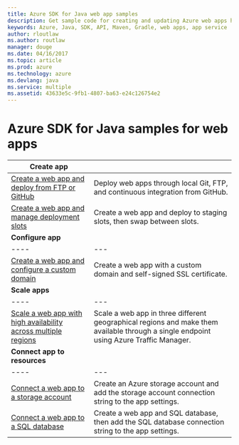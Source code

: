 ```yaml
---
title: Azure SDK for Java web app samples
description: Get sample code for creating and updating Azure web apps hosted in App SErvice using the Java SDK for Azure
keywords: Azure, Java, SDK, API, Maven, Gradle, web apps, app service
author: rloutlaw
ms.author: routlaw
manager: douge
ms.date: 04/16/2017
ms.topic: article
ms.prod: azure
ms.technology: azure
ms.devlang: java
ms.service: multiple
ms.assetid: 43633e5c-9fb1-4807-ba63-e24c126754e2
---
```


# Azure SDK for Java samples for web apps

| **Create app** ||
|---|---|
| [Create a web app and deploy from FTP or GitHub][6] | Deploy web apps through local Git, FTP, and continuous integration from GitHub. |
| [Create a web app and manage deployment slots][7] | Create a web app and deploy to staging slots, then swap between slots. |
| **Configure app** |
|----|---|
| [Create a web app and configure a custom domain][8] | Create a web app with a custom domain and self-signed SSL certificate. |
| **Scale apps** |
|----|---|
| [Scale a web app with high availability across multiple regions][11] | Scale a web app in three different geographical regions and make them available through a single endpoint using Azure Traffic Manager. | 
| **Connect app to resources** |
|----|---|
| [Connect a web app to a storage account][9] | Create an Azure storage account and add the storage account connection string to the app settings. |
| [Connect a web app to a SQL database][10] | Create a web app and SQL database, then add the SQL database connection string to the app settings. |

[6]: java-sdk-azure-configure-webapp-sources.md
[7]: java-sdk-azure-configure-deployment-slots.md
[8]: java-sdk-azure-configure-custom-domain.md
[9]: java-connect-app-storage-account,md
[10]: java-connect-app-storage-account,md
[11]: java-connect-app-storage-account,md